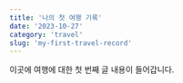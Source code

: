 ```yaml
---
title: '나의 첫 여행 기록'
date: '2023-10-27'
category: 'travel'
slug: 'my-first-travel-record'
---
```


이곳에 여행에 대한 첫 번째 글 내용이 들어갑니다.
